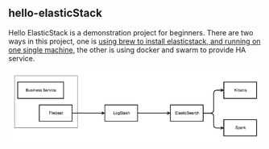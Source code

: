 ## hello-elasticStack

Hello ElasticStack is a demonstration project for beginners.
There are two ways in this project, one is [using brew to install elasticstack, and running on one single machine](brew/elastic_stack_brew.md), the other is using docker and swarm to provide HA service.

![](hello_elasticstack.png)